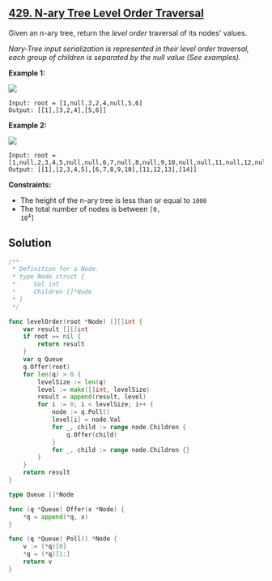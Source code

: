 ## [429. N-ary Tree Level Order Traversal](https://leetcode.com/problems/n-ary-tree-level-order-traversal/)


Given an n-ary tree, return the _level order_ traversal of its nodes' values.

_Nary-Tree input serialization is represented in their level order traversal, each group of children is separated by the null value (See examples)._

**Example 1:**

![](https://assets.leetcode.com/uploads/2018/10/12/narytreeexample.png)

```
Input: root = [1,null,3,2,4,null,5,6]
Output: [[1],[3,2,4],[5,6]]
```

**Example 2:**

![](https://assets.leetcode.com/uploads/2019/11/08/sample_4_964.png)

```
Input: root = [1,null,2,3,4,5,null,null,6,7,null,8,null,9,10,null,null,11,null,12,null,13,null,null,14]
Output: [[1],[2,3,4,5],[6,7,8,9,10],[11,12,13],[14]]
```

**Constraints:**

*   The height of the n-ary tree is less than or equal to `1000`
*   The total number of nodes is between <code>[0, 10<sup>4</sup>]</code>



## Solution

```go
/**
 * Definition for a Node.
 * type Node struct {
 *     Val int
 *     Children []*Node
 * }
 */

func levelOrder(root *Node) [][]int {
    var result [][]int
    if root == nil {
        return result
    }
    var q Queue
    q.Offer(root)
    for len(q) > 0 {
        levelSize := len(q)
        level := make([]int, levelSize)
        result = append(result, level)
        for i := 0; i < levelSize; i++ {
            node := q.Poll()
            level[i] = node.Val
            for _, child := range node.Children {
                q.Offer(child)
            }
            for _, child := range node.Children {}
        }
    }
    return result
}

type Queue []*Node

func (q *Queue) Offer(x *Node) {
    *q = append(*q, x)
}

func (q *Queue) Poll() *Node {
    v := (*q)[0]
    *q = (*q)[1:]
    return v
}
```

